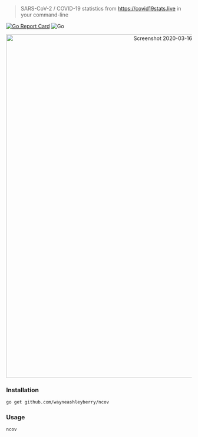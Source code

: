> SARS-CoV-2 / COVID-19 statistics from https://covid19stats.live in your command-line

[![Go Report Card](https://goreportcard.com/badge/github.com/wayneashleyberry/ncov)](https://goreportcard.com/report/github.com/wayneashleyberry/ncov)
![Go](https://github.com/wayneashleyberry/ncov/workflows/Go/badge.svg)

<center>
<img width="933" alt="Screenshot 2020-03-16 at 12 39 18 am" src="https://user-images.githubusercontent.com/727262/76714382-a39ee200-671e-11ea-964e-2d9b7bb1340b.png">
</center>

### Installation

```sh
go get github.com/wayneashleyberry/ncov
```

### Usage

```sh
ncov
```
